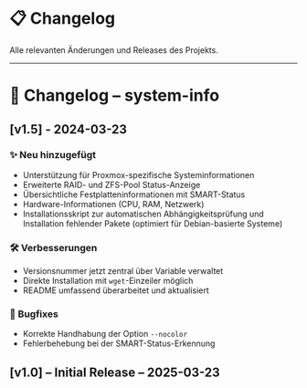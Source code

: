 # 📋 Changelog

Alle relevanten Änderungen und Releases des Projekts.

---

# 📅 Changelog – system-info

## [v1.5] - 2024-03-23

### ✨ Neu hinzugefügt
- Unterstützung für Proxmox-spezifische Systeminformationen
- Erweiterte RAID- und ZFS-Pool Status-Anzeige
- Übersichtliche Festplatteninformationen mit SMART-Status
- Hardware-Informationen (CPU, RAM, Netzwerk)
- Installationsskript zur automatischen Abhängigkeitsprüfung und Installation fehlender Pakete (optimiert für Debian-basierte Systeme)

### 🛠️ Verbesserungen
- Versionsnummer jetzt zentral über Variable verwaltet
- Direkte Installation mit `wget`-Einzeiler möglich
- README umfassend überarbeitet und aktualisiert

### 🔧 Bugfixes
- Korrekte Handhabung der Option `--nocolor`
- Fehlerbehebung bei der SMART-Status-Erkennung

## [v1.0] – Initial Release – 2025-03-23
